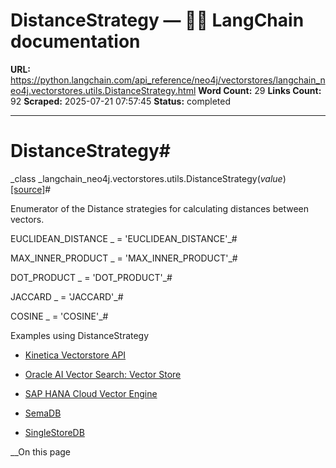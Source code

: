 # DistanceStrategy — 🦜🔗 LangChain  documentation

**URL:** https://python.langchain.com/api_reference/neo4j/vectorstores/langchain_neo4j.vectorstores.utils.DistanceStrategy.html
**Word Count:** 29
**Links Count:** 92
**Scraped:** 2025-07-21 07:57:45
**Status:** completed

---

# DistanceStrategy\#

_class _langchain\_neo4j.vectorstores.utils.DistanceStrategy\(_value_\)[\[source\]](https://python.langchain.com/api_reference/_modules/langchain_neo4j/vectorstores/utils.html#DistanceStrategy)\#     

Enumerator of the Distance strategies for calculating distances between vectors.

EUCLIDEAN\_DISTANCE _ = 'EUCLIDEAN\_DISTANCE'_\#     

MAX\_INNER\_PRODUCT _ = 'MAX\_INNER\_PRODUCT'_\#     

DOT\_PRODUCT _ = 'DOT\_PRODUCT'_\#     

JACCARD _ = 'JACCARD'_\#     

COSINE _ = 'COSINE'_\#     

Examples using DistanceStrategy

  * [Kinetica Vectorstore API](https://python.langchain.com/docs/integrations/vectorstores/kinetica/)

  * [Oracle AI Vector Search: Vector Store](https://python.langchain.com/docs/integrations/vectorstores/oracle/)

  * [SAP HANA Cloud Vector Engine](https://python.langchain.com/docs/integrations/vectorstores/sap_hanavector/)

  * [SemaDB](https://python.langchain.com/docs/integrations/vectorstores/semadb/)

  * [SingleStoreDB](https://python.langchain.com/docs/integrations/vectorstores/singlestoredb/)

__On this page